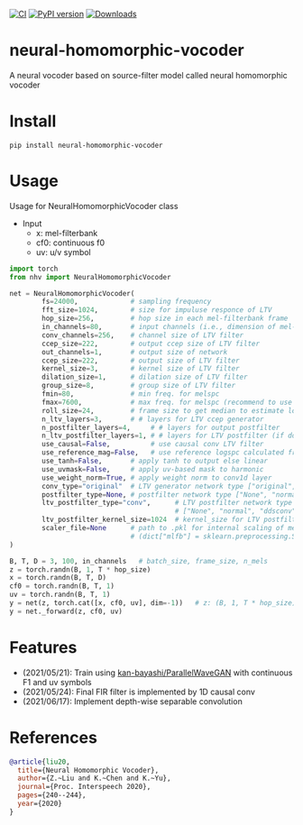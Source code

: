[![CI](https://github.com/k2kobayashi/neural-homomorphic-vocoder/actions/workflows/ci.yaml/badge.svg)](https://github.com/k2kobayashi/neural-homomorphic-vocoder/actions/workflows/ci.yaml)
[![PyPI version](https://badge.fury.io/py/neural-homomorphic-vocoder.svg)](https://badge.fury.io/py/neural-homomorphic-vocoder)
[![Downloads](https://pepy.tech/badge/neural-homomorphic-vocoder)](https://pepy.tech/project/neural-homomorphic-vocoder)

# neural-homomorphic-vocoder

A neural vocoder based on source-filter model called neural homomorphic vocoder

# Install

```shell
pip install neural-homomorphic-vocoder
```

# Usage

Usage for NeuralHomomorphicVocoder class
- Input
    - x: mel-filterbank
    - cf0: continuous f0
    - uv: u/v symbol

```python
import torch
from nhv import NeuralHomomorphicVocoder

net = NeuralHomomorphicVocoder(
        fs=24000,             # sampling frequency
        fft_size=1024,        # size for impuluse responce of LTV
        hop_size=256,         # hop size in each mel-filterbank frame
        in_channels=80,       # input channels (i.e., dimension of mel-filterbank)
        conv_channels=256,    # channel size of LTV filter
        ccep_size=222,        # output ccep size of LTV filter      
        out_channels=1,       # output size of network
        ccep_size=222,        # output size of LTV filter
        kernel_size=3,        # kernel size of LTV filter
        dilation_size=1,      # dilation size of LTV filter
        group_size=8,         # group size of LTV filter
        fmin=80,              # min freq. for melspc 
        fmax=7600,            # max freq. for melspc (recommend to use full-band)
        roll_size=24,         # frame size to get median to estimate logspc from melspc
        n_ltv_layers=3,       # # layers for LTV ccep generator
        n_postfilter_layers=4,     # # layers for output postfilter 
        n_ltv_postfilter_layers=1, # # layers for LTV postfilter (if ddsconv)
        use_causal=False,          # use causal conv LTV filter
        use_reference_mag=False,   # use reference logspc calculated from melspc
        use_tanh=False,       # apply tanh to output else linear
        use_uvmask=False,     # apply uv-based mask to harmonic
        use_weight_norm=True, # apply weight norm to conv1d layer
        conv_type="original"  # LTV generator network type ["original", "ddsconv"]
        postfilter_type=None, # postfilter network type ["None", "normal", "ddsconv"]
        ltv_postfilter_type="conv",      # LTV postfilter network type \
                                         # ["None", "normal", "ddsconv"]
        ltv_postfilter_kernel_size=1024  # kernel_size for LTV postfilter
        scaler_file=None      # path to .pkl for internal scaling of melspc
                              # (dict["mlfb"] = sklearn.preprocessing.StandardScaler)
)

B, T, D = 3, 100, in_channels   # batch_size, frame_size, n_mels
z = torch.randn(B, 1, T * hop_size)
x = torch.randn(B, T, D)
cf0 = torch.randn(B, T, 1)
uv = torch.randn(B, T, 1)
y = net(z, torch.cat([x, cf0, uv], dim=-1))   # z: (B, 1, T * hop_size), c: (B, D+2, T)
y = net._forward(z, cf0, uv)
```

# Features

- (2021/05/21): Train using [kan-bayashi/ParallelWaveGAN](https://github.com/kan-bayashi/ParallelWaveGAN) with continuous F1 and uv symbols
- (2021/05/24): Final FIR filter is implemented by 1D causal conv
- (2021/06/17): Implement depth-wise separable convolution

# References

```bibtex
@article{liu20,
  title={Neural Homomorphic Vocoder},
  author={Z.~Liu and K.~Chen and K.~Yu},
  journal={Proc. Interspeech 2020},
  pages={240--244},
  year={2020}
}
```
